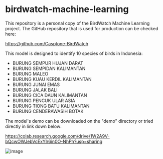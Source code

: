 # birdwatch-machine-learning

This repository is a personal copy of the BirdWatch Machine Learning project. The GitHub repository that is used for production can be checked here:

https://github.com/Casptone-BirdWatch

This model is designed to identify 10 species of birds in Indonesia:

- BURUNG SEMPUR HUJAN DARAT
- BURUNG SEMPIDAN KALIMANTAN
- BURUNG MALEO
- BURUNG KUAU KERDIL KALIMANTAN
- BURUNG JUNAI EMAS
- BURUNG JALAK BALI
- BURUNG CICA DAUN KALIMANTAN
- BURUNG PENCUK ULAR ASIA
- BURUNG TIONG BATU KALIMANTAN
- BURUNG CENDERAWASIH BOTAK

The model's demo can be downloaded on the "demo" directory or tried directly in link down below:

https://colab.research.google.com/drive/1W2A9V-bQcwOWJebVcExYlr6in0O-NhPh?usp=sharing  

![image](https://github.com/zaidanabhi/birdwatch-machine-learning/assets/111061159/19fc12c2-9453-4782-8b70-7a678128fc1e)
